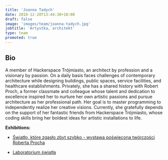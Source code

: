 ```yaml
---
title: 'Joanna Tadych'
date: 2018-12-20T13:44:30+10:00
draft: false
image: 'images/team/joanna-tadych.jpg'
jobtitle: 'Artystka, architekt'
type: team
promoted: true
---
```


## Bio

A member of Hackerspace Trójmiasto, an architect by profession and a visionary by passion. On a daily basis faces challenges of contemporary architecture while designing buildings, public spaces, service facilities, and healthcare establishments.
Privately, she has a shared history with Robert Proch, a former classmate and colleague whose talent and dedication to excellence inspired her to nurture her own artistic passions and pursue architecture as her professional path. Her goal is to master programming to independently realize her creative visions. Currently, she gratefully depends on the support of her fantastic friends from Hackerspace Trójmiasto, whose coding skills bring her boldest ideas for artistic installations to life.

**Exhibitions:**

- [Światło, które zgasło zbyt szybko - wystawa poświęcona twórczości Roberta Procha](/wystawy/swiatlo-ktore-zgaslo)

- [Laboratorium światła](/wystawy/laboratorium-swiatla)